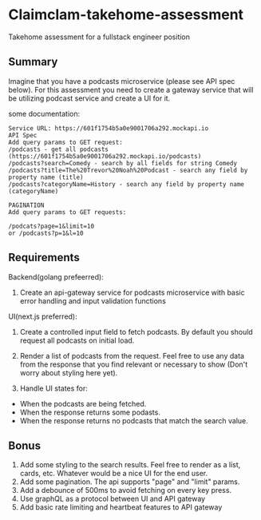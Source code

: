 # Claimclam-takehome-assessment
Takehome assessment for a fullstack engineer position

## Summary

Imagine that you have a podcasts microservice (please see API spec below). For this assessment you need to create a gateway service that will be utilizing podcast service and create a UI for it.


some documentation:
```
Service URL: https://601f1754b5a0e9001706a292.mockapi.io
API Spec
Add query params to GET request:
/podcasts - get all podcasts (https://601f1754b5a0e9001706a292.mockapi.io/podcasts)
/podcasts?search=Comedy - search by all fields for string Comedy
/podcasts?title=The%20Trevor%20Noah%20Podcast - search any field by property name (title)
/podcasts?categoryName=History - search any field by property name (categoryName)

PAGINATION
Add query params to GET requests:

/podcats?page=1&limit=10
or /podcasts?p=1&l=10
```

## Requirements
Backend(golang prefeerred):
1. Create an api-gateway service for podcasts microservice with basic error handling and input validation functions

UI(next.js preferred):
1. Create a controlled input field to fetch podcasts. By default you should request all podcasts on initial load.

2. Render a list of podcasts from the request. Feel free to use any data from the response that you find relevant or necessary to show (Don't worry about styling here yet).

3. Handle UI states for:
- When the podcasts are being fetched.
- When the response returns some podasts.
- When the response returns no podcasts that match the search value.

## Bonus

1. Add some styling to the search results. Feel free to render as a list, cards, etc. Whatever would be a nice UI for the end user.
2. Add some pagination. The api supports "page" and "limit" params.
3. Add a debounce of 500ms to avoid fetching on every key press.
4. Use graphQL as a protocol between UI and API gateway
5. Add basic rate limiting and heartbeat features to API gateway
   